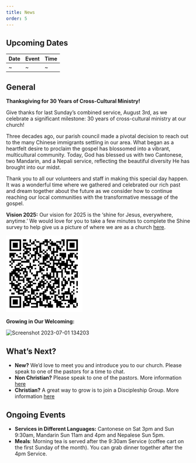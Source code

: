 ```yaml
---
title: News
order: 5
---
```


## Upcoming Dates

| Date | Event | Time |
| ---- | ---- | ---- |
| ~ | ~ | ~ |

## General
**Thanksgiving for 30 Years of Cross-Cultural Ministry!**

Give thanks for last Sunday’s combined service, August 3rd, as we celebrate a significant milestone: 30 years of cross-cultural ministry at our church!

Three decades ago, our parish council made a pivotal decision to reach out to the many Chinese immigrants settling in our area. What began as a heartfelt desire to proclaim the gospel has blossomed into a vibrant, multicultural community. Today, God has blessed us with two Cantonese, two Mandarin, and a Nepali service, reflecting the beautiful diversity He has brought into our midst.

Thank you to all our volunteers and staff in making this special day happen. It was a wonderful time where we gathered and celebrated our rich past and dream together about the future as we consider how to continue reaching our local communities with the transformative message of the gospel.


**Vision 2025:**
Our vision for 2025 is the ‘shine for Jesus, everywhere, anytime.’ We would love for you to take a few minutes to complete the Shine survey to help give us a picture of where we are as a church [here](https://docs.google.com/forms/d/e/1FAIpQLSezXaAZ_-lCp9NhPs6MlBz5c127LD8oH5YMn1BdLzrOT2Q8Ug/viewform?usp=dialog).

![Shine Survey QR code](https://raw.githubusercontent.com/stgeorgeshurstville/bulletin/refs/heads/main/images/Notes_250516_091907_fec.jpg)


**Growing in Our Welcoming:**
  
  <img width="236" alt="Screenshot 2023-07-01 134203" src="https://github.com/stgeorgeshurstville/bulletin/assets/119166299/b540ac1c-0ba4-481e-90a5-5464939f7e4c">


## What’s Next?
- **New?** We’d love to meet you and introduce you to our church. Please speak to one of the pastors for a time to chat. 
- **Non Christian?** Please speak to one of the pastors. More information [here](https://stgeorgeshurstville.org.au/lets-talk-about-christianity)
- **Christian?** A great way to grow is to join a Discipleship Group. More information [here](https://stgeorgeshurstville.org.au/discipleship-groups)

## Ongoing Events
- **Services in Different Languages:** Cantonese on Sat 3pm and Sun 9:30am, Mandarin Sun 11am and 4pm and Nepalese Sun 5pm. 
- **Meals**: Morning tea is served after the 9:30am Service (coffee cart on the first Sunday of the month). You can grab dinner together after the 4pm Service.

